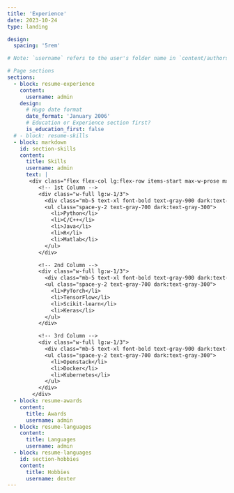 ```yaml
---
title: 'Experience'
date: 2023-10-24
type: landing

design:
  spacing: '5rem'

# Note: `username` refers to the user's folder name in `content/authors/`

# Page sections
sections:
  - block: resume-experience
    content:
      username: admin
    design:
      # Hugo date format
      date_format: 'January 2006'
      # Education or Experience section first?
      is_education_first: false
  # - block: resume-skills
  - block: markdown
    id: section-skills
    content:
      title: Skills
      username: admin
      text: |
       <div class="flex flex-col lg:flex-row items-start max-w-prose mx-auto gap-3 px-6 md:px-0">
          <!-- 1st Column -->
          <div class="w-full lg:w-1/3">
            <div class="mb-5 text-xl font-bold text-gray-900 dark:text-white">Programming</div>
            <ul class="space-y-2 text-gray-700 dark:text-gray-300">
              <li>Python</li>
              <li>C/C++</li>
              <li>Java</li>
              <li>R</li>
              <li>Matlab</li>
            </ul>
          </div>

          <!-- 2nd Column -->
          <div class="w-full lg:w-1/3">
            <div class="mb-5 text-xl font-bold text-gray-900 dark:text-white">Deep Learning Frameworks & API</div>
            <ul class="space-y-2 text-gray-700 dark:text-gray-300">
              <li>PyTorch</li>
              <li>TensorFlow</li>
              <li>Scikit-learn</li>
              <li>Keras</li>
            </ul>
          </div>

          <!-- 3rd Column -->
          <div class="w-full lg:w-1/3">
            <div class="mb-5 text-xl font-bold text-gray-900 dark:text-white">Infrastructure & Deployment</div>
            <ul class="space-y-2 text-gray-700 dark:text-gray-300">
              <li>Openstack</li>
              <li>Docker</li>
              <li>Kubernetes</li>
            </ul>
          </div>
        </div>
  - block: resume-awards
    content:
      title: Awards
      username: admin
  - block: resume-languages
    content:
      title: Languages
      username: admin
  - block: resume-languages
    id: section-hobbies
    content:
      title: Hobbies
      username: dexter
---
```

